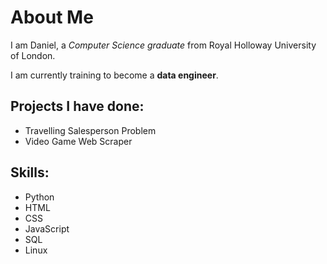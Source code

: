 # About Me

I am Daniel, a *Computer Science graduate* from Royal Holloway University of London.

I am currently training to become a **data engineer**.

## Projects I have done:
+ Travelling Salesperson Problem
+ Video Game Web Scraper

## Skills:
+ Python
+ HTML
+ CSS
+ JavaScript
+ SQL
+ Linux


